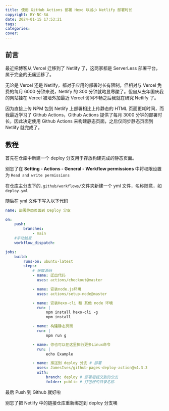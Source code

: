 ```yaml
---
title: 使用 GitHub Actions 部署 Hexo 以减小 Netlify 部署时长
copyright: BY-NC-SA
date: 2024-01-15 17:53:21
tags:
categories:
cover:
---
```


## 前言

最近把博客从 Vercel 迁移到了 Netlify 了，这两家都是 ServerLess 部署平台，属于完全的无痛迁移了。

无论是 Vercel 还是 Netlify，都对于应用的部署时长有限制，但相对与 Vercel 免费的每月 6000 分钟来说，Netlify 的 300 分钟就略显寒酸了。但自从去年国庆我的网站挂在 Vercel 被墙外加最近 Vercel 访问不畅之后我就在研究 Netlify 了。

因为直接上传 NPM 包到 Netlify 上部署相比上传静态的 HTML 页面更耗时间，而我最近学习了 Github Actions，Github Actions 提供了每月 3000 分钟的部署时长，因此决定使用 Github Actions 来构建静态页面，之后仅同步静态页面到 Netlify 就完成了。

## 教程

首先在仓库中新建一个 deploy 分支用于存放构建完成的静态页面。

别忘了在 **Setting - Actions - General - Workflow permissions** 中将权限设置为 `Read and write permissions`

在仓库主分支下的`.github/workflows/`文件夹新建一个 yml 文件，名称随意，如`deploy.yml`

随后在 yml 文件下写入以下代码

```yml
name: 部署静态页面到 Deploy 分支

on:
    push:
        branches:
            - main
    #手动触发
    workflow_dispatch:

jobs:
    build:
        runs-on: ubuntu-latest
        steps:
            # 获取源码
            - name: 迁出代码
              uses: actions/checkout@master

            - name: 安装node.js环境
              uses: actions/setup-node@master

            - name: 安装Hexo-cli 和 其他 node 环境
              run: |
                  npm install hexo-cli -g
                  npm install

            - name: 构建静态页面
              run: |
                  npm run g

            - name: 你也可以在这里执行更多Linux命令
              run: |
                  echo Example

            - name: 推送到 deploy 分支 # 部署
              uses: JamesIves/github-pages-deploy-action@v4.3.3
              with:
                  branch: deploy # 部署后提交到的分支
                  folder: public # 打包好的目录名称
```

最后 Push 到 Github 就好啦

别忘了把 Netlify 中的链接仓库重新绑定到 deploy 分支噢

